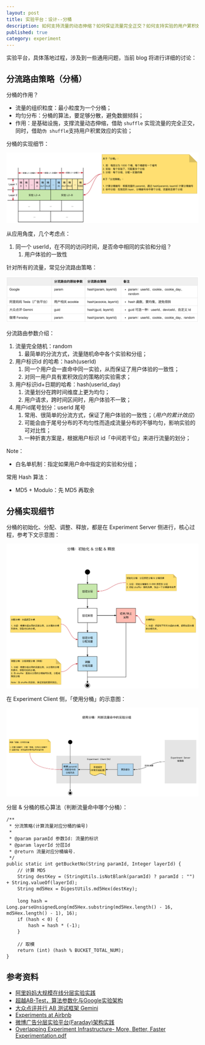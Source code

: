 ```yaml
---
layout: post
title: 实验平台：设计--分桶
description: 如何支持流量的动态伸缩？如何保证流量完全正交？如何支持实验的用户累积效应？
published: true
category: experiment
---
```


实验平台，具体落地过程，涉及到一些通用问题，当前 blog 将进行详细的讨论：


## 分流路由策略（分桶）

分桶的作用？

* 流量的组织粒度：最小粒度为一个分桶；
* 均匀分布：分桶的算法，要足够分散，避免数据倾斜；
* 作用：是基础设施，支撑流量动态伸缩，借助 `shuffle` 实现流量的完全正交，同时，借助`伪 shuffle`支持用户积累效应的实验；

分桶的实现细节：

![](/images/experiment-series/bucket-split-details.png)

从应用角度，几个考虑点：

1. 同一个 userId，在不同的访问时间，是否命中相同的实验和分组？
	1. 用户体验的一致性

针对所有的流量，常见分流路由策略：

![](/images/experiment-series/flow-split-param-comparison.png)


分流路由参数介绍：

1. 流量完全随机：random
	1. 最简单的分流方式，流量随机命中各个实验和分组；
1. 用户标识id 的哈希：hash(userId)
	1. 同一个用户会一直命中同一实验，从而保证了用户体验的一致性；
	1. 对同一用户具有累积效应的策略的实验需求；
1. 用户标识id+日期的哈希：hash(userId_day)
	1. 流量划分在跨时间维度上更为均匀；
	1. 用户请求，跨时间区间时，用户体验不一致；
1. 用户id尾号划分：userId 尾号
	1. 常用、很简单的分流方式，保证了用户体验的一致性；（*用户的累计效应*）
	1. 可能会由于尾号分布的不均匀性而造成流量分布的不够均匀，影响实验的可对比性；
	1. 一种折衷方案是，根据用户标识 id「中间若干位」来进行流量的划分；

Note：

* 白名单机制：指定如果用户命中指定的实验和分组；

常用 Hash 算法：

* MD5 + Modulo：先 MD5 再取余


## 分桶实现细节

分桶的初始化、分配、调整、释放，都是在 Experiment Server 侧进行，核心过程，参考下文示意图：

![](/images/experiment-series/bucket-assign-and-release.png)
 
 
在 Experiment Client 侧，「使用分桶」的示意图： 

![](/images/experiment-series/bucket-usage-details.png)

分层 & 分桶的核心算法（判断流量命中哪个分桶）：

```
/**
 * 分流策略(计算流量对应分桶的编号)
 *
 * @param paramId 参数Id: 流量的标识
 * @param layerId 分层Id
 * @return 流量对应分桶编号.
 */
public static int getBucketNo(String paramId, Integer layerId) {
    // 计算 MD5
    String destKey = (StringUtils.isNotBlank(paramId) ? paramId : "") + String.valueOf(layerId);
    String md5Hex = DigestUtils.md5Hex(destKey);
 
    long hash = Long.parseUnsignedLong(md5Hex.substring(md5Hex.length() - 16, md5Hex.length() - 1), 16);
    if (hash < 0) {
        hash = hash * (-1);
    }
 
    // 取模
    return (int) (hash % BUCKET_TOTAL_NUM);
}
```


## 参考资料

* [阿里妈妈大规模在线分层实验实践](http://www.infoq.com/cn/articles/alimama-large-scale-online-hierarchical-experiment)
* [超越AB-Test，算法参数化与Google实验架构](http://www.weiot.net/article-4661-1.html)
* [大众点评并行 AB 测试框架 Gemini](http://www.csdn.net/article/2015-03-24/2824303)
* [Experiments at Airbnb](https://medium.com/airbnb-engineering/experiments-at-airbnb-e2db3abf39e7)
* [微博广告分层实验平台(Faraday)架构实践](http://www.infoq.com/cn/articles/weibo-ad-layered-experiment-platform-faraday)
* [Overlapping Experiment Infrastructure- More, Better, Faster Experimentation.pdf](https://static.googleusercontent.com/media/research.google.com/zh-CN//pubs/archive/36500.pdf)









[NingG]:    http://ningg.github.com  "NingG"










